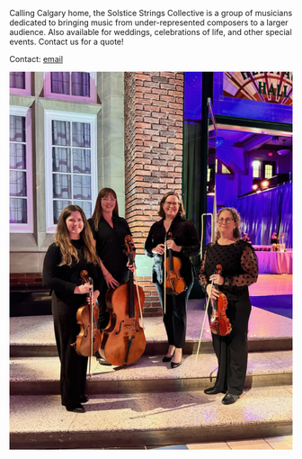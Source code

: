 Calling Calgary home, the Solstice Strings Collective is a group of musicians dedicated to bringing music from under-represented composers to a larger audience.
Also available for weddings, celebrations of life, and other special events. Contact us for a quote!

Contact: [email](mailto:info@solsticestrings.com?subject=Website%20Enquiry)

![A photo of the members of Solstice Strings](https://github.com/scullen/solstice.github.io/blob/main/solstice_strings.jpeg?raw=true)
